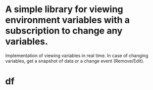 # A simple library for viewing environment variables with a subscription to change any variables.
Implementation of viewing variables in real time. In case of changing variables, get a snapshot of data or a change event (Remove/Edit).  


# df